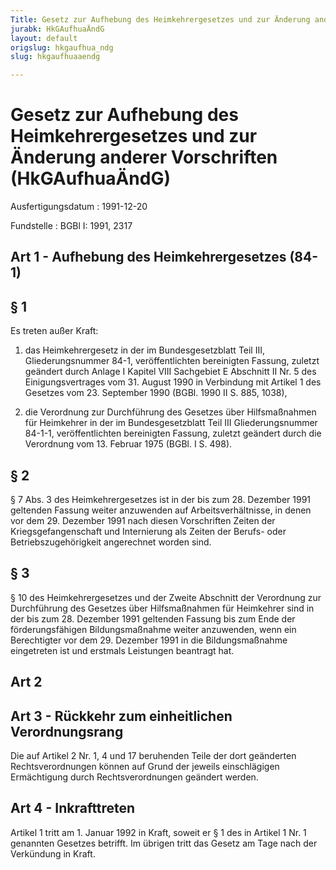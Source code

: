 ```yaml
---
Title: Gesetz zur Aufhebung des Heimkehrergesetzes und zur Änderung anderer Vorschriften
jurabk: HkGAufhuaÄndG
layout: default
origslug: hkgaufhua_ndg
slug: hkgaufhuaaendg

---
```


# Gesetz zur Aufhebung des Heimkehrergesetzes und zur Änderung anderer Vorschriften (HkGAufhuaÄndG)

Ausfertigungsdatum
:   1991-12-20

Fundstelle
:   BGBl I: 1991, 2317

## Art 1 - Aufhebung des Heimkehrergesetzes (84-1)

## § 1

Es treten außer Kraft:

1.  das Heimkehrergesetz in der im Bundesgesetzblatt Teil III,
    Gliederungsnummer 84-1, veröffentlichten bereinigten Fassung, zuletzt
    geändert durch Anlage I Kapitel VIII Sachgebiet E Abschnitt II Nr. 5
    des Einigungsvertrages vom 31. August 1990 in Verbindung mit Artikel 1
    des Gesetzes vom 23. September 1990 (BGBl. 1990 II S. 885, 1038),


2.  die Verordnung zur Durchführung des Gesetzes über Hilfsmaßnahmen für
    Heimkehrer in der im Bundesgesetzblatt Teil III Gliederungsnummer
    84-1-1, veröffentlichten bereinigten Fassung, zuletzt geändert durch
    die Verordnung vom 13. Februar 1975 (BGBl. I S. 498).

## § 2

§ 7 Abs. 3 des Heimkehrergesetzes ist in der bis zum 28. Dezember 1991
geltenden Fassung weiter anzuwenden auf Arbeitsverhältnisse, in denen
vor dem 29. Dezember 1991 nach diesen Vorschriften Zeiten der
Kriegsgefangenschaft und Internierung als Zeiten der Berufs- oder
Betriebszugehörigkeit angerechnet worden sind.

## § 3

§ 10 des Heimkehrergesetzes und der Zweite Abschnitt der Verordnung
zur Durchführung des Gesetzes über Hilfsmaßnahmen für Heimkehrer sind
in der bis zum 28. Dezember 1991 geltenden Fassung bis zum Ende der
förderungsfähigen Bildungsmaßnahme weiter anzuwenden, wenn ein
Berechtigter vor dem 29. Dezember 1991 in die Bildungsmaßnahme
eingetreten ist und erstmals Leistungen beantragt hat.

## Art 2

## Art 3 - Rückkehr zum einheitlichen Verordnungsrang

Die auf Artikel 2 Nr. 1, 4 und 17 beruhenden Teile der dort geänderten
Rechtsverordnungen können auf Grund der jeweils einschlägigen
Ermächtigung durch Rechtsverordnungen geändert werden.

## Art 4 - Inkrafttreten

Artikel 1 tritt am 1. Januar 1992 in Kraft, soweit er § 1 des in
Artikel 1 Nr. 1 genannten Gesetzes betrifft. Im übrigen tritt das
Gesetz am Tage nach der Verkündung in Kraft.

